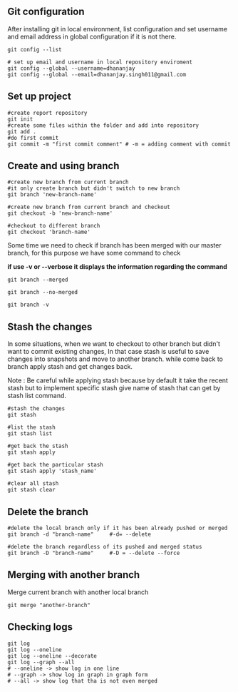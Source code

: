 ## Git configuration 

After installing git in local environment, list configuration and set username and email address in global configuration if it is not there.

```shell
git config --list

# set up email and username in local repository enviroment
git config --global --username=dhananjay
git config --global --email=dhananjay.singh011@gmail.com
```

## Set up project 

```shell
#create report repository 
git init
#create some files within the folder and add into repository 
git add .
#do first commit
git commit -m "first commit comment" # -m = adding comment with commit	
```

## Create and using branch

```shell
#create new branch from current branch
#it only create branch but didn't switch to new branch 
git branch 'new-branch-name'

#create new branch from current branch and checkout 
git checkout -b 'new-branch-name'

#checkout to different branch
git checkout 'branch-name'
```

Some time we need to check if branch has been merged with our master branch, for this purpose we have some command to check 

<b>if use -v or --verbose it displays the information regarding the command</b>

```shell
git branch --merged

git branch --no-merged

git branch -v

```

## Stash the changes 

In some situations, when we want to checkout to other branch but didn't want to commit existing changes, In that case stash is useful to save changes into snapshots and move to another branch. while come back to branch apply stash and get changes back. 

Note : Be careful while applying stash because by default it take the recent stash but to implement specific stash give name of stash that can get by stash list command. 

```shell
#stash the changes 
git stash

#list the stash
git stash list

#get back the stash 
git stash apply

#get back the particular stash
git stash apply 'stash_name'

#clear all stash 
git stash clear
```

## Delete the branch

```shell
#delete the local branch only if it has been already pushed or merged
git branch -d "branch-name"		#-d= --delete

#delete the branch regardless of its pushed and merged status 
git branch -D "branch-name" 	#-D = --delete --force
```

## Merging with another branch

Merge current branch with another local branch 

```shell
git merge "another-branch"
```

## Checking logs

```shell
git log 
git log --oneline
git log --oneline --decorate
git log --graph --all
# --oneline -> show log in one line
# --graph -> show log in graph in graph form 
# --all -> show log that tha is not even merged 
```











